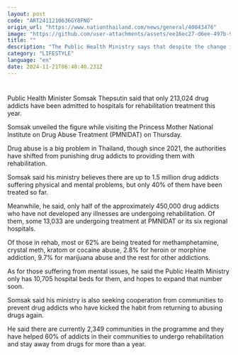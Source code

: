 ```yaml
---
layout: post
code: "ART2411210636GY8FNO"
origin_url: "https://www.nationthailand.com/news/general/40043476"
image: "https://github.com/user-attachments/assets/ee16ec27-d6ee-497b-9a90-5369e97ed610"
title: ""
description: "The Public Health Ministry says that despite the change in legislation, a little over 200,000 drug addicts have sought treatment this year"
category: "LIFESTYLE"
language: "en"
date: 2024-11-21T06:40:40.231Z
---
```


# 









Public Health Minister Somsak Thepsutin said that only 213,024 drug addicts have been admitted to hospitals for rehabilitation treatment this year.

Somsak unveiled the figure while visiting the Princess Mother National Institute on Drug Abuse Treatment (PMNIDAT) on Thursday.

Drug abuse is a big problem in Thailand, though since 2021, the authorities have shifted from punishing drug addicts to providing them with rehabilitation.

Somsak said his ministry believes there are up to 1.5 million drug addicts suffering physical and mental problems, but only 40% of them have been treated so far.

Meanwhile, he said, only half of the approximately 450,000 drug addicts who have not developed any illnesses are undergoing rehabilitation. Of them, some 13,033 are undergoing treatment at PMNIDAT or its six regional hospitals.

Of those in rehab, most or 62% are being treated for methamphetamine, crystal meth, kratom or cocaine abuse, 2.8% for heroin or morphine addiction, 9.7% for marijuana abuse and the rest for other addictions.

As for those suffering from mental issues, he said the Public Health Ministry only has 10,705 hospital beds for them, and hopes to expand that number soon.

Somsak said his ministry is also seeking cooperation from communities to prevent drug addicts who have kicked the habit from returning to abusing drugs again.

He said there are currently 2,349 communities in the programme and they have helped 60% of addicts in their communities to undergo rehabilitation and stay away from drugs for more than a year.
